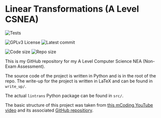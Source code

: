 # Linear Transformations (A Level CSNEA)

![Tests](https://github.com/DoctorDalek1963/linear-transformations/actions/workflows/tests.yml/badge.svg)

![GPLv3 License](https://img.shields.io/github/license/DoctorDalek1963/linear-transformations?style=flat-square)
![Latest commit](https://img.shields.io/github/last-commit/DoctorDalek1963/linear-transformations?style=flat-square)

![Code size](https://img.shields.io/github/languages/code-size/DoctorDalek1963/linear-transformations?style=flat-square)
![Repo size](https://img.shields.io/github/repo-size/DoctorDalek1963/linear-transformations?style=flat-square)

This is my GitHub repository for my A Level Computer Science NEA (Non-Exam Assessment).

The source code of the project is written in Python and is in the root of the repo. The write-up for the project is written in LaTeX and can be found in `write_up/`.

The actual `lintrans` Python package can be found in `src/`.

The basic structure of this project was taken from [this mCoding YouTube video](https://www.youtube.com/watch?v=DhUpxWjOhME) and its associated [GitHub repositiory](https://github.com/mCodingLLC/SlapThatLikeButton-TestingStarterProject).
